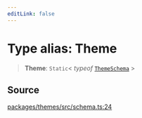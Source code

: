 ```yaml
---
editLink: false
---
```


# Type alias: Theme

> **Theme**: `Static`\< _typeof_ [`ThemeSchema`](../variables/variable.ThemeSchema.md) \>

## Source

[packages/themes/src/schema.ts:24](https://github.com/directus/directus/blob/7789a6c53/packages/themes/src/schema.ts#L24)
